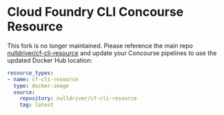 # Cloud Foundry CLI Concourse Resource

This fork is no longer maintained. Please reference the main repo [nulldriver/cf-cli-resource](https://github.com/nulldriver/cf-cli-resource) and update your Concourse pipelines to use the updated Docker Hub location:

```yml
resource_types:
- name: cf-cli-resource
  type: docker-image
  source:
    repository: nulldriver/cf-cli-resource
    tag: latest
```

